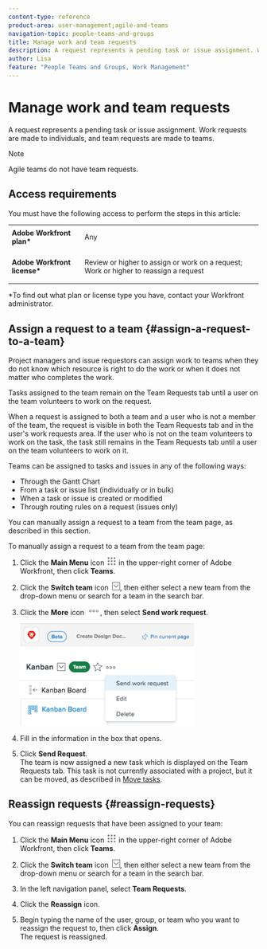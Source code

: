 ```yaml
---
content-type: reference
product-area: user-management;agile-and-teams
navigation-topic: people-teams-and-groups
title: Manage work and team requests
description: A request represents a pending task or issue assignment. Work requests are made to individuals, and team requests are made to teams.
author: Lisa
feature: "People Teams and Groups, Work Management"
---
```

# Manage work and team requests

A request represents a pending task or issue assignment. Work requests are made to individuals, and team requests are made to teams.

>[!NOTE]
>
>Agile teams do not have team requests.

## Access requirements

You must have the following access to perform the steps in this article:

<table style="table-layout:auto"> 
 <col> 
 </col> 
 <col> 
 </col> 
 <tbody> 
  <tr> 
   <td role="rowheader"><strong>Adobe Workfront plan*</strong></td> 
   <td> <p>Any</p> </td> 
  </tr> 
  <tr> 
   <td role="rowheader"><strong>Adobe Workfront license*</strong></td> 
   <td> <p>Review or higher to assign or work on a request; Work or higher to reassign a request</p> </td> 
  </tr> 
 </tbody> 
</table>

&#42;To find out what plan or license type you have, contact your Workfront administrator.

## Assign a request to a team {#assign-a-request-to-a-team}

Project managers and issue requestors can assign work to teams when they do not know which resource is right to do the work or when it does not matter who completes the work.

Tasks assigned to the team remain on the Team Requests tab until a user on the team volunteers to work on the request.

When a request is assigned to both a team and a user who is not a member of the team, the request is visible in both the Team Requests tab and in the user's work requests area. If the user who is not on the team volunteers to work on the task, the task still remains in the Team Requests tab until a user on the team volunteers to work on it.

Teams can be assigned to tasks and issues in any of the following ways:

* Through the Gantt Chart
* From a task or issue list (individually or in bulk)
* When a task or issue is created or modified
* Through routing rules on a request (issues only)

You can manually assign a request to a team from the team page, as described in this section.

To manually assign a request to a team from the team page:

1. Click the **Main Menu** icon ![](assets/main-menu-icon.png) in the upper-right corner of Adobe Workfront, then click **Teams**.

1. Click the **Switch team** icon ![Switch team icon](assets/switch-team-icon.png), then either select a new team from the drop-down menu or search for a team in the search bar.

1. Click the **More** icon ![](assets/more-icon.png), then select **Send work request**.

   ![](assets/edit-team-settings-350x205.png)

1. Fill in the information in the box that opens.
1. Click **Send Request**.  
   The team is now assigned a new task which is displayed on the Team Requests tab. This task is not currently associated with a project, but it can be moved, as described in [Move tasks](../../manage-work/tasks/manage-tasks/move-tasks.md).

## Reassign requests {#reassign-requests}

You can reassign requests that have been assigned to your team:

1. Click the **Main Menu** icon ![](assets/main-menu-icon.png) in the upper-right corner of Adobe Workfront, then click **Teams**.
1. Click the **Switch team** icon ![Switch team icon](assets/switch-team-icon.png), then either select a new team from the drop-down menu or search for a team in the search bar.
1. In the left navigation panel, select **Team Requests**.
1. Click the **Reassign**&nbsp;icon.  

1. Begin typing the name of the user, group, or team who you want to reassign the request to, then click **Assign**.  
   The request is reassigned.

